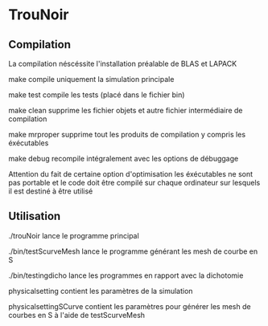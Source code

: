 # TrouNoir

## Compilation
La compilation néscéssite l'installation préalable de BLAS et LAPACK


make compile uniquement la simulation principale

make test compile les tests (placé dans le fichier bin)

make clean supprime les fichier objets et autre fichier intermédiaire de compilation

make mrproper supprime tout les produits de compilation y compris les éxécutables

make debug recompile intégralement avec les options de débuggage

Attention du fait de certaine option d'optimisation les éxécutables ne sont pas portable et le code doit être compilé sur chaque ordinateur sur lesquels il est destiné à être utilisé

## Utilisation
./trouNoir lance le programme principal

./bin/testScurveMesh lance le programme générant les mesh de courbe en S

./bin/testingdicho lance les programmes en rapport avec la dichotomie


physicalsetting contient les paramètres de la simulation

physicalsettingSCurve contient les paramètres pour générer les mesh de courbes en S à l'aide de testScurveMesh

